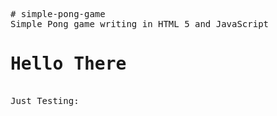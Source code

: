 
<pre># simple-pong-game
Simple Pong game writing in HTML 5 and JavaScript
<h1>Hello There</h1>
Just Testing:
</pre>
